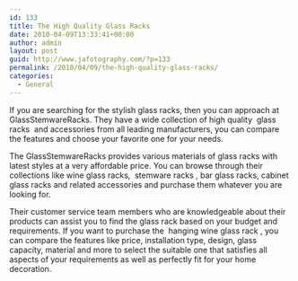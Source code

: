 ```yaml
---
id: 133
title: The High Quality Glass Racks
date: 2010-04-09T13:33:41+00:00
author: admin
layout: post
guid: http://www.jafotography.com/?p=133
permalink: /2010/04/09/the-high-quality-glass-racks/
categories:
  - General
---
```

If you are searching for the stylish glass racks, then you can approach at GlassStemwareRacks. They have a wide collection of high quality &nbsp;glass racks&nbsp; and accessories from all leading manufacturers, you can compare the features and choose your favorite one for your needs.

The GlassStemwareRacks provides various materials of glass racks with latest styles at a very affordable price. You can browse through their collections like wine glass racks, &nbsp;stemware racks&nbsp;, bar glass racks, cabinet glass racks and related accessories and purchase them whatever you are looking for.

Their customer service team members who are knowledgeable about their products can assist you to find the glass rack based on your budget and requirements. If you want to purchase the &nbsp;hanging wine glass rack&nbsp;, you can compare the features like price, installation type, design, glass capacity, material and more to select the suitable one that satisfies all aspects of your requirements as well as perfectly fit for your home decoration.